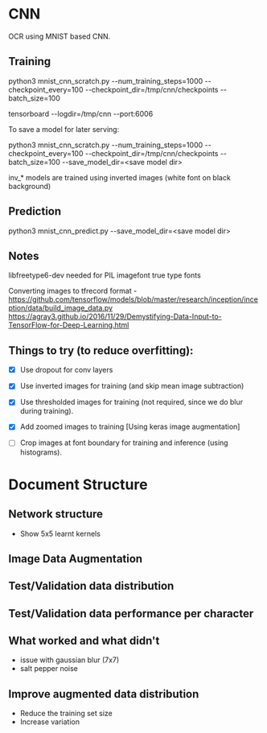 # CNN
OCR using MNIST based CNN.

## Training
python3 mnist_cnn_scratch.py --num_training_steps=1000 --checkpoint_every=100 --checkpoint_dir=/tmp/cnn/checkpoints --batch_size=100

tensorboard --logdir=/tmp/cnn --port:6006

To save a model for later serving:


python3 mnist_cnn_scratch.py --num_training_steps=1000 --checkpoint_every=100 --checkpoint_dir=/tmp/cnn/checkpoints --batch_size=100 --save_model_dir=\<save model dir>

inv_* models are trained using inverted images (white font on black background)

## Prediction
python3 mnist_cnn_predict.py --save_model_dir=\<save model dir>

## Notes
libfreetype6-dev needed for PIL imagefont true type fonts

Converting images to tfrecord format - https://github.com/tensorflow/models/blob/master/research/inception/inception/data/build_image_data.py
https://agray3.github.io/2016/11/29/Demystifying-Data-Input-to-TensorFlow-for-Deep-Learning.html

## Things to try (to reduce overfitting):
 -[X] Use dropout for conv layers
 -[X] Use inverted images for training (and skip mean image subtraction)
 -[X] Use thresholded images for training (not required, since we do blur during training).
 -[X] Add zoomed images to training [Using keras image augmentation]
 -[ ] Crop images at font boundary for training and inference (using histograms).


# Document Structure
## Network structure
  - Show 5x5 learnt kernels
## Image Data Augmentation
## Test/Validation data distribution
## Test/Validation data performance per character
## What worked and what didn't
  - issue with gaussian blur (7x7)
  - salt pepper noise
## Improve augmented data distribution
  - Reduce the training set size
  - Increase variation
